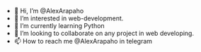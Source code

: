 - 👋 Hi, I’m @AlexArapaho
- 👀 I’m interested in web-development.
- 🌱 I’m currently learning Python
- 💞️ I’m looking to collaborate on any project in web developing. 
- 📫 How to reach me @AlexArapaho in telegram

<!---
AlexArapaho/AlexArapaho is a ✨ special ✨ repository because its `README.md` (this file) appears on your GitHub profile.
You can click the Preview link to take a look at your changes.
--->
